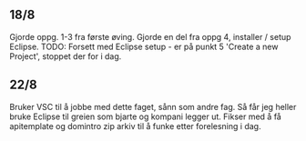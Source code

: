 ## 18/8 
Gjorde oppg. 1-3 fra første øving. Gjorde en del fra oppg 4, installer / setup Eclipse. 
  TODO: Forsett med Eclipse setup - er på punkt 5 'Create a new Project', stoppet der for i dag.

## 22/8
Bruker VSC til å jobbe med dette faget, sånn som andre fag. 
Så får jeg heller bruke Eclipse til greien som bjarte og kompani legger ut.
Fikser med å få apitemplate og domintro zip arkiv til å funke etter forelesning i dag.

